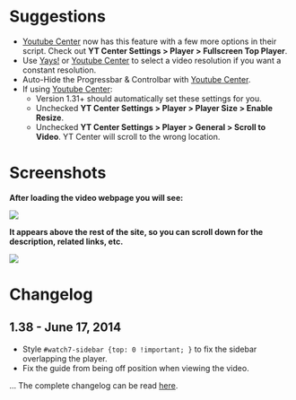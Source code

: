 # Suggestions
* [Youtube Center](https://github.com/YePpHa/YouTubeCenter/wiki) now has this feature with a few more options in their script. Check out **YT Center Settings > Player > Fullscreen Top Player**.
* Use [Yays!](http://eugenox.appspot.com/script/yays) or [Youtube Center](https://github.com/YePpHa/YouTubeCenter/wiki) to select a video resolution if you want a constant resolution.
* Auto-Hide the Progressbar & Controlbar with [Youtube Center](https://github.com/YePpHa/YouTubeCenter/wiki).
* If using [Youtube Center](https://github.com/YePpHa/YouTubeCenter/wiki):
  *  Version 1.31+ should automatically set these settings for you.
    *   Unchecked **YT Center Settings > Player > Player Size > Enable Resize**.
    *   Unchecked **YT Center Settings > Player > General > Scroll to Video**. YT Center will scroll to the wrong location.

# Screenshots

**After loading the video webpage you will see:**

[![](http://i.imgur.com/ja8Kx.jpg)](http://i.imgur.com/ja8Kx.jpg)

**It appears above the rest of the site, so you can scroll down for the description, related links, etc.**

[![](http://i.imgur.com/RiodhIb.jpg)](http://i.imgur.com/RiodhIb.jpg)

# Changelog

## 1.38 - June 17, 2014

* Style `#watch7-sidebar {top: 0 !important; }` to fix the sidebar overlapping the player.
* Fix the guide from being off position when viewing the video.

... The complete changelog can be read [here](https://github.com/Zren/ResizeYoutubePlayerToWindowSize/blob/master/changelog.md).
